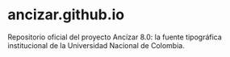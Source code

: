 # ancizar.github.io
Repositorio oficial del proyecto Ancízar 8.0: la fuente tipográfica institucional de la Universidad Nacional de Colombia.
